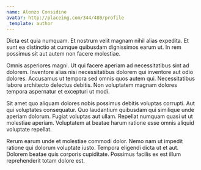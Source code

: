 ```yaml
---
name: Alonzo Considine
avatar: http://placeimg.com/344/480/profile
_template: author
---
```

Dicta est quia numquam. Et nostrum velit magnam nihil alias expedita. Et sunt ea distinctio at cumque quibusdam dignissimos earum ut. In rem possimus sit aut autem non facere molestiae.
  
Omnis asperiores magni. Ut qui facere aperiam ad necessitatibus sint ad dolorem. Inventore alias nisi necessitatibus dolorem qui inventore aut odio dolores. Accusamus ut tempora sed omnis quos autem qui. Necessitatibus labore architecto delectus debitis. Non voluptatem magnam dolores tempora aspernatur et excepturi ut modi.
  
Sit amet quo aliquam dolores nobis possimus debitis voluptas corrupti. Aut qui voluptates consequatur. Quo laudantium quibusdam qui similique unde aperiam dolorum. Fugiat voluptas aut ullam. Repellat numquam quasi ut ut molestiae aperiam. Voluptatem at beatae harum ratione esse omnis aliquid voluptate repellat.
  
Rerum earum unde et molestiae commodi dolor. Nemo nam ut impedit ratione qui dolorum voluptate iusto. Tempora eligendi dicta ut et aut. Dolorem beatae quis corporis cupiditate. Possimus facilis ex est illum reprehenderit totam dolore est.
